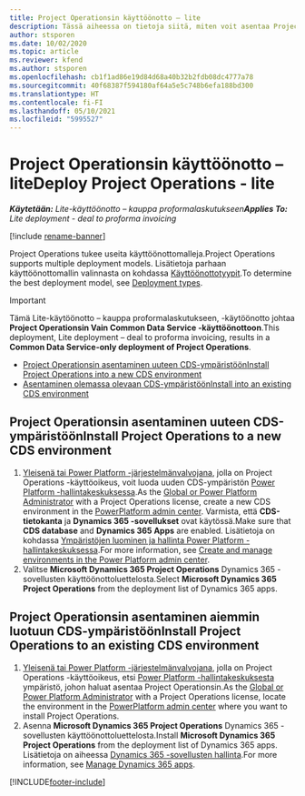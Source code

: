 ```yaml
---
title: Project Operationsin käyttöönotto – lite
description: Tässä aiheessa on tietoja siitä, miten voit asentaa Project Operationsin lite – kauppa proformalaskutukseen -käyttöönoton.
author: stsporen
ms.date: 10/02/2020
ms.topic: article
ms.reviewer: kfend
ms.author: stsporen
ms.openlocfilehash: cb1f1ad86e19d84d68a40b32b2fdb08dc4777a78
ms.sourcegitcommit: 40f68387f594180af64a5e5c748b6efa188bd300
ms.translationtype: HT
ms.contentlocale: fi-FI
ms.lasthandoff: 05/10/2021
ms.locfileid: "5995527"
---
```

# <a name="deploy-project-operations---lite"></a><span data-ttu-id="8c26f-103">Project Operationsin käyttöönotto – lite</span><span class="sxs-lookup"><span data-stu-id="8c26f-103">Deploy Project Operations - lite</span></span>

<span data-ttu-id="8c26f-104">_**Käytetään:** Lite-käyttöönotto – kauppa proformalaskutukseen_</span><span class="sxs-lookup"><span data-stu-id="8c26f-104">_**Applies To:** Lite deployment - deal to proforma invoicing_</span></span>

[!include [rename-banner](~/includes/cc-data-platform-banner.md)]

<span data-ttu-id="8c26f-105">Project Operations tukee useita käyttöönottomalleja.</span><span class="sxs-lookup"><span data-stu-id="8c26f-105">Project Operations supports multiple deployment models.</span></span> <span data-ttu-id="8c26f-106">Lisätietoja parhaan käyttöönottomallin valinnasta on kohdassa [Käyttöönottotyypit](determine-deployment-type.md).</span><span class="sxs-lookup"><span data-stu-id="8c26f-106">To determine the best deployment model, see [Deployment types](determine-deployment-type.md).</span></span>


> [!IMPORTANT]
> <span data-ttu-id="8c26f-107">Tämä Lite-käytöönotto – kauppa proformalaskutukseen, -käytöönotto johtaa **Project Operationsin Vain Common Data Service -käyttöönottoon**.</span><span class="sxs-lookup"><span data-stu-id="8c26f-107">This deployment, Lite deployment – deal to proforma invoicing, results in a **Common Data Service-only deployment of Project Operations**.</span></span>

- [<span data-ttu-id="8c26f-108">Project Operationsin asentaminen uuteen CDS-ympäristöön</span><span class="sxs-lookup"><span data-stu-id="8c26f-108">Install Project Operations into a new CDS environment</span></span>](#new)
- [<span data-ttu-id="8c26f-109">Asentaminen olemassa olevaan CDS-ympäristöön</span><span class="sxs-lookup"><span data-stu-id="8c26f-109">Install into an existing CDS environment</span></span>](#existing)



## <a name="install-project-operations-to-a-new-cds-environment"></a><a name="new"></a><span data-ttu-id="8c26f-110">Project Operationsin asentaminen uuteen CDS-ympäristöön</span><span class="sxs-lookup"><span data-stu-id="8c26f-110">Install Project Operations to a new CDS environment</span></span>

1. <span data-ttu-id="8c26f-111">[Yleisenä tai Power Platform -järjestelmänvalvojana](/power-platform/admin/global-service-administrators-can-administer-without-license), jolla on Project Operations -käyttöoikeus, voit luoda uuden CDS-ympäristön [Power Platform -hallintakeskuksessa](https://admin.powerplatform.com).</span><span class="sxs-lookup"><span data-stu-id="8c26f-111">As the [Global or Power Platform Administrator](/power-platform/admin/global-service-administrators-can-administer-without-license) with a Project Operations license, create a new CDS environment in the [PowerPlatform admin center](https://admin.powerplatform.com).</span></span> <span data-ttu-id="8c26f-112">Varmista, että **CDS-tietokanta** ja **Dynamics 365 -sovellukset** ovat käytössä.</span><span class="sxs-lookup"><span data-stu-id="8c26f-112">Make sure that **CDS database** and **Dynamics 365 Apps** are enabled.</span></span> <span data-ttu-id="8c26f-113">Lisätietoja on kohdassa [Ympäristöjen luominen ja hallinta Power Platform -hallintakeskuksessa](/power-platform/admin/create-environment#create-an-environment-in-the-power-platform-admin-center).</span><span class="sxs-lookup"><span data-stu-id="8c26f-113">For more information, see [Create and manage environments in the Power Platform admin center](/power-platform/admin/create-environment#create-an-environment-in-the-power-platform-admin-center).</span></span>
2. <span data-ttu-id="8c26f-114">Valitse **Microsoft Dynamics 365 Project Operations** Dynamics 365 -sovellusten käyttöönottoluettelosta.</span><span class="sxs-lookup"><span data-stu-id="8c26f-114">Select **Microsoft Dynamics 365 Project Operations** from the deployment list of Dynamics 365 apps.</span></span>


## <a name="install-project-operations-to-an-existing-cds-environment"></a><a name="existing"></a><span data-ttu-id="8c26f-115">Project Operationsin asentaminen aiemmin luotuun CDS-ympäristöön</span><span class="sxs-lookup"><span data-stu-id="8c26f-115">Install Project Operations to an existing CDS environment</span></span>

1. <span data-ttu-id="8c26f-116">[Yleisenä tai Power Platform -järjestelmänvalvojana](/power-platform/admin/global-service-administrators-can-administer-without-license), jolla on Project Operations -käyttöoikeus, etsi [Power Platform -hallintakeskuksesta](https://admin.powerplatform.com) ympäristö, johon haluat asentaa Project Operationsin.</span><span class="sxs-lookup"><span data-stu-id="8c26f-116">As the [Global or Power Platform Administrator](/power-platform/admin/global-service-administrators-can-administer-without-license) with a Project Operations license, locate the environment in the [PowerPlatform admin center](https://admin.powerplatform.com) where you want to install Project Operations.</span></span>
2. <span data-ttu-id="8c26f-117">Asenna **Microsoft Dynamics 365 Project Operations** Dynamics 365 -sovellusten käyttöönottoluettelosta.</span><span class="sxs-lookup"><span data-stu-id="8c26f-117">Install **Microsoft Dynamics 365 Project Operations** from the deployment list of Dynamics 365 apps.</span></span> <span data-ttu-id="8c26f-118">Lisätietoja on aiheessa [Dynamics 365 -sovellusten hallinta](/power-platform/admin/manage-apps).</span><span class="sxs-lookup"><span data-stu-id="8c26f-118">For more information, see [Manage Dynamics 365 apps](/power-platform/admin/manage-apps).</span></span>




[!INCLUDE[footer-include](../includes/footer-banner.md)]